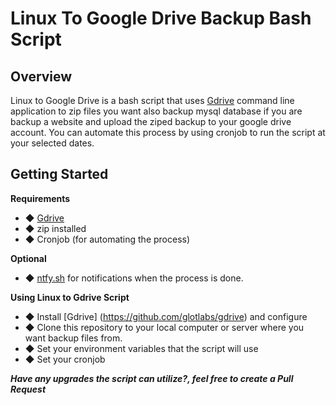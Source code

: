 # Linux To Google Drive Backup Bash Script

## Overview

Linux to Google Drive is a bash script that uses [Gdrive](https://github.com/glotlabs/gdrive) command line application to zip files you want also backup mysql database if you are backup a website and upload the ziped backup to your google drive account. You can automate this process by using cronjob to run the script at your selected dates.

## Getting Started

**Requirements**

- ◆ [Gdrive](https://github.com/glotlabs/gdrive)
- ◆ zip installed
- ◆ Cronjob (for automating the process)

**Optional**
- ◆ [ntfy.sh](https://ntfy.sh/) for notifications when the process is done.

**Using Linux to Gdrive Script**

- ◆ Install [Gdrive] (https://github.com/glotlabs/gdrive) and configure
- ◆ Clone this repository to your local computer or server where you want backup files from.
- ◆ Set your environment variables that the script will use
- ◆ Set your cronjob


***Have any upgrades the script can utilize?, feel free to create a Pull Request***

